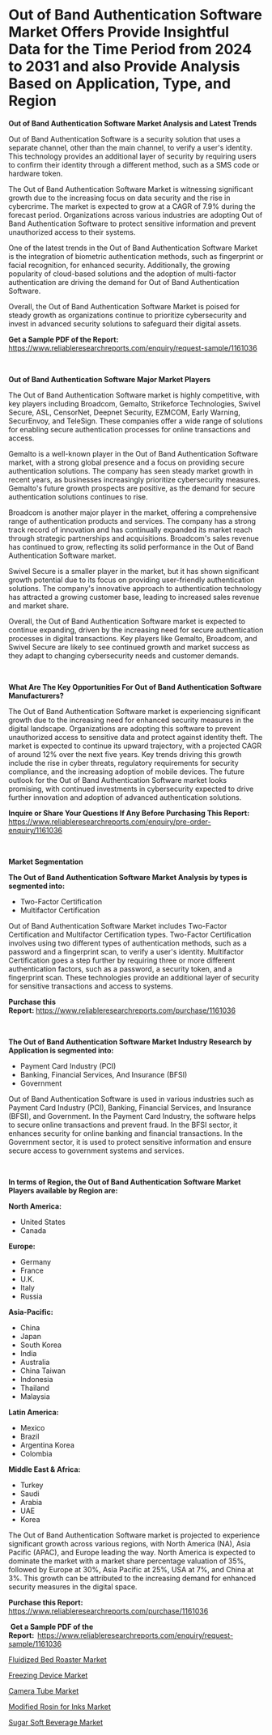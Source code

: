 <p><h1>Out of Band Authentication Software Market Offers Provide Insightful Data for the Time Period from 2024 to 2031 and also Provide Analysis Based on Application, Type, and Region</h1></p><p><strong>Out of Band Authentication Software Market Analysis and Latest Trends</strong></p>
<p><p>Out of Band Authentication Software is a security solution that uses a separate channel, other than the main channel, to verify a user's identity. This technology provides an additional layer of security by requiring users to confirm their identity through a different method, such as a SMS code or hardware token.</p><p>The Out of Band Authentication Software Market is witnessing significant growth due to the increasing focus on data security and the rise in cybercrime. The market is expected to grow at a CAGR of 7.9% during the forecast period. Organizations across various industries are adopting Out of Band Authentication Software to protect sensitive information and prevent unauthorized access to their systems.</p><p>One of the latest trends in the Out of Band Authentication Software Market is the integration of biometric authentication methods, such as fingerprint or facial recognition, for enhanced security. Additionally, the growing popularity of cloud-based solutions and the adoption of multi-factor authentication are driving the demand for Out of Band Authentication Software.</p><p>Overall, the Out of Band Authentication Software Market is poised for steady growth as organizations continue to prioritize cybersecurity and invest in advanced security solutions to safeguard their digital assets.</p></p>
<p><strong>Get a Sample PDF of the Report:&nbsp;</strong> <a href="https://www.reliableresearchreports.com/enquiry/request-sample/1161036">https://www.reliableresearchreports.com/enquiry/request-sample/1161036</a></p>
<p>&nbsp;</p>
<p><strong>Out of Band Authentication Software Major Market Players</strong></p>
<p><p>The Out of Band Authentication Software market is highly competitive, with key players including Broadcom, Gemalto, Strikeforce Technologies, Swivel Secure, ASL, CensorNet, Deepnet Security, EZMCOM, Early Warning, SecurEnvoy, and TeleSign. These companies offer a wide range of solutions for enabling secure authentication processes for online transactions and access.</p><p>Gemalto is a well-known player in the Out of Band Authentication Software market, with a strong global presence and a focus on providing secure authentication solutions. The company has seen steady market growth in recent years, as businesses increasingly prioritize cybersecurity measures. Gemalto's future growth prospects are positive, as the demand for secure authentication solutions continues to rise.</p><p>Broadcom is another major player in the market, offering a comprehensive range of authentication products and services. The company has a strong track record of innovation and has continually expanded its market reach through strategic partnerships and acquisitions. Broadcom's sales revenue has continued to grow, reflecting its solid performance in the Out of Band Authentication Software market.</p><p>Swivel Secure is a smaller player in the market, but it has shown significant growth potential due to its focus on providing user-friendly authentication solutions. The company's innovative approach to authentication technology has attracted a growing customer base, leading to increased sales revenue and market share.</p><p>Overall, the Out of Band Authentication Software market is expected to continue expanding, driven by the increasing need for secure authentication processes in digital transactions. Key players like Gemalto, Broadcom, and Swivel Secure are likely to see continued growth and market success as they adapt to changing cybersecurity needs and customer demands.</p></p>
<p>&nbsp;</p>
<p><strong>What Are The Key Opportunities For Out of Band Authentication Software Manufacturers?</strong></p>
<p><p>The Out of Band Authentication Software market is experiencing significant growth due to the increasing need for enhanced security measures in the digital landscape. Organizations are adopting this software to prevent unauthorized access to sensitive data and protect against identity theft. The market is expected to continue its upward trajectory, with a projected CAGR of around 12% over the next five years. Key trends driving this growth include the rise in cyber threats, regulatory requirements for security compliance, and the increasing adoption of mobile devices. The future outlook for the Out of Band Authentication Software market looks promising, with continued investments in cybersecurity expected to drive further innovation and adoption of advanced authentication solutions.</p></p>
<p><strong>Inquire or Share Your Questions If Any Before Purchasing This Report:</strong> <a href="https://www.reliableresearchreports.com/enquiry/pre-order-enquiry/1161036">https://www.reliableresearchreports.com/enquiry/pre-order-enquiry/1161036</a></p>
<p>&nbsp;</p>
<p><strong>Market Segmentation</strong></p>
<p><strong>The Out of Band Authentication Software Market Analysis by types is segmented into:</strong></p>
<p><ul><li>Two-Factor Certification</li><li>Multifactor Certification</li></ul></p>
<p><p>Out of Band Authentication Software Market includes Two-Factor Certification and Multifactor Certification types. Two-Factor Certification involves using two different types of authentication methods, such as a password and a fingerprint scan, to verify a user's identity. Multifactor Certification goes a step further by requiring three or more different authentication factors, such as a password, a security token, and a fingerprint scan. These technologies provide an additional layer of security for sensitive transactions and access to systems.</p></p>
<p><strong>Purchase this Report:&nbsp;</strong><a href="https://www.reliableresearchreports.com/purchase/1161036">https://www.reliableresearchreports.com/purchase/1161036</a></p>
<p>&nbsp;</p>
<p><strong>The Out of Band Authentication Software Market Industry Research by Application is segmented into:</strong></p>
<p><ul><li>Payment Card Industry (PCI)</li><li>Banking, Financial Services, And Insurance (BFSI)</li><li>Government</li></ul></p>
<p><p>Out of Band Authentication Software is used in various industries such as Payment Card Industry (PCI), Banking, Financial Services, and Insurance (BFSI), and Government. In the Payment Card Industry, the software helps to secure online transactions and prevent fraud. In the BFSI sector, it enhances security for online banking and financial transactions. In the Government sector, it is used to protect sensitive information and ensure secure access to government systems and services.</p></p>
<p>&nbsp;</p>
<p><strong>In terms of Region, the Out of Band Authentication Software Market Players available by Region are:</strong></p>
<p>
    <p> <strong> North America: </strong>
        <ul>
            <li>United States</li>
            <li>Canada</li>
        </ul>
        </p> 
    <p> <strong> Europe: </strong>
        <ul>
            <li>Germany</li>
            <li>France</li>
            <li>U.K.</li>
            <li>Italy</li>
            <li>Russia</li>
        </ul>
        </p> 
    <p> <strong> Asia-Pacific: </strong>
        <ul>
            <li>China</li>
            <li>Japan</li>
            <li>South Korea</li>
            <li>India</li>
            <li>Australia</li>
            <li>China Taiwan</li>
            <li>Indonesia</li>
            <li>Thailand</li>
            <li>Malaysia</li>
        </ul>
        </p> 
    <p> <strong> Latin America: </strong>
        <ul>
            <li>Mexico</li>
            <li>Brazil</li>
            <li>Argentina Korea</li>
            <li>Colombia</li>
        </ul>
        </p> 
    <p> <strong> Middle East & Africa: </strong>
        <ul>
            <li>Turkey</li>
            <li>Saudi</li>
            <li>Arabia</li>
            <li>UAE</li>
            <li>Korea</li>
        </ul>
    </p>
    </p>
<p><p>The Out of Band Authentication Software market is projected to experience significant growth across various regions, with North America (NA), Asia Pacific (APAC), and Europe leading the way. North America is expected to dominate the market with a market share percentage valuation of 35%, followed by Europe at 30%, Asia Pacific at 25%, USA at 7%, and China at 3%. This growth can be attributed to the increasing demand for enhanced security measures in the digital space.</p></p>
<p><strong>Purchase this Report: </strong><a href="https://www.reliableresearchreports.com/purchase/1161036">https://www.reliableresearchreports.com/purchase/1161036</a></p>
<p>&nbsp;<strong>Get a Sample PDF of the Report:&nbsp;&nbsp;</strong><a href="https://www.reliableresearchreports.com/enquiry/request-sample/1161036">https://www.reliableresearchreports.com/enquiry/request-sample/1161036</a></p>
<p><strong></strong></p>
<p><p><a href="https://medium.com/@philliphicks76g/fluidized-bed-roaster-nbsp-market-focuses-on-market-share-size-and-projected-forecast-till-2031-8e4c81131478">Fluidized Bed Roaster Market</a></p><p><a href="https://medium.com/@philliphicks76g/freezing-device-market-analysis-and-sze-forecasted-for-period-from-2024-to-2031-f7b8718c10a3">Freezing Device Market</a></p><p><a href="https://medium.com/@philliphicks76g/camera-tube-market-share-evolution-and-market-growth-trends-2024-2031-5810fca8d7e6">Camera Tube Market</a></p><p><a href="https://github.com/josesg55/Market-Research-Report-List-1/blob/main/modified-rosin-for-inks-market.md">Modified Rosin for Inks Market</a></p><p><a href="https://github.com/indrystar/Market-Research-Report-List-1/blob/main/sugar-soft-beverage-market.md">Sugar Soft Beverage Market</a></p></p>